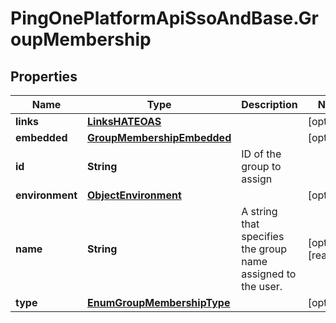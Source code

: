 # PingOnePlatformApiSsoAndBase.GroupMembership

## Properties

Name | Type | Description | Notes
------------ | ------------- | ------------- | -------------
**links** | [**LinksHATEOAS**](LinksHATEOAS.md) |  | [optional] 
**embedded** | [**GroupMembershipEmbedded**](GroupMembershipEmbedded.md) |  | [optional] 
**id** | **String** | ID of the group to assign | 
**environment** | [**ObjectEnvironment**](ObjectEnvironment.md) |  | [optional] 
**name** | **String** | A string that specifies the group name assigned to the user. | [optional] [readonly] 
**type** | [**EnumGroupMembershipType**](EnumGroupMembershipType.md) |  | [optional] 


